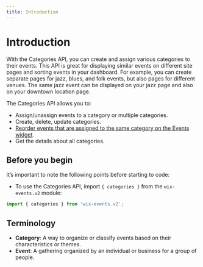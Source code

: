 ```yaml
---
title: Introduction
---
```

# Introduction

With the Categories API, you can create and assign various categories to their events. This API is great for displaying similar events on different site pages and sorting events in your dashboard. For example, you can create separate pages for jazz, blues, and folk events, but also pages for different venues. The same jazz event can be displayed on your jazz page and also on your downtown location page.    

The Categories API allows you to:  

* Assign/unassign events to a category or multiple categories.
* Create, delete, update categories.
* [Reorder events that are assigned to the same category on the Events widget](https://support.wix.com/en/article/creating-and-displaying-event-categories).
* Get the details about all categories.

## Before you begin

It’s important to note the following points before starting to code:  

- To use the Categories API, import `{ categories }` from the `wix-events.v2` module:

```javascript
import { categories } from 'wix-events.v2';
```

## Terminology

- **Category**: A way to organize or classify events based on their characteristics or themes.
- **Event**: A gathering organized by an individual or business for a group of people.

